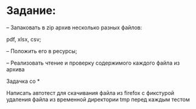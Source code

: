 # Задание:


– Запаковать в zip архив несколько разных файлов: 

pdf, 
xlsx, 
csv;


– Положить его в ресурсы;

– Реализовать чтение и проверку содержимого каждого файла из архива



Задачка со *

Написать автотест для скачивания файла из firefox с фикстурой удаления файла из временной директории tmp перед каждым тестом
